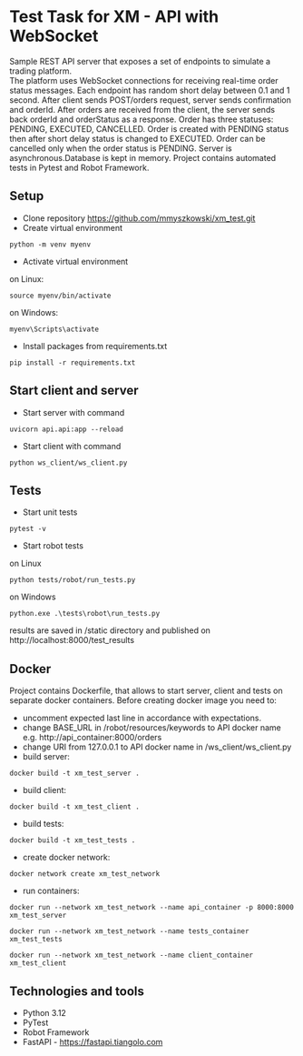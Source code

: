 # Test Task for XM - API with WebSocket
Sample REST API server that exposes a set of endpoints to simulate a trading platform.  
The platform uses WebSocket connections for receiving real-time order status messages. 
Each endpoint has random short delay between 0.1 and 1 second.
After client sends POST/orders request, server sends confirmation and orderId.
After orders are received from the client, the server sends back orderId and orderStatus as a response. 
Order has three statuses: PENDING, EXECUTED, CANCELLED. 
Order is created with PENDING status then after short delay status is changed to EXECUTED.
Order can be cancelled only when the order status is PENDING.
Server is asynchronous.Database is kept in memory.
Project contains automated tests in Pytest and Robot Framework. 
## Setup
- Clone repository https://github.com/mmyszkowski/xm_test.git
- Create virtual environment

`python -m venv myenv`
- Activate virtual environment

on Linux:

`source myenv/bin/activate`

on Windows:

`myenv\Scripts\activate`
- Install packages from requirements.txt

`pip install -r requirements.txt`

## Start client and server
- Start server with command

`uvicorn api.api:app --reload `

- Start client with command

`python ws_client/ws_client.py`

## Tests
- Start unit tests 

`pytest -v`

- Start robot tests 

on Linux

`python tests/robot/run_tests.py`

on Windows

`python.exe .\tests\robot\run_tests.py`

results are saved in /static directory and published on http://localhost:8000/test_results

## Docker
Project contains Dockerfile, that allows to start server, client and tests on separate docker containers.
Before creating docker image you need to:
- uncomment expected last line in accordance with expectations.
- change BASE_URL in /robot/resources/keywords to API docker name e.g. http://api_container:8000/orders
- change URI from 127.0.0.1 to API docker name in /ws_client/ws_client.py
- build server:

`docker build -t xm_test_server .`

- build client:

`docker build -t xm_test_client .`

- build tests:

`docker build -t xm_test_tests .`

- create docker network:

`docker network create xm_test_network`

- run containers:

`docker run --network xm_test_network --name api_container -p 8000:8000 xm_test_server`

`docker run --network xm_test_network --name tests_container xm_test_tests`

`docker run --network xm_test_network --name client_container xm_test_client`

## Technologies and tools
- Python 3.12
- PyTest
- Robot Framework
- FastAPI - https://fastapi.tiangolo.com 